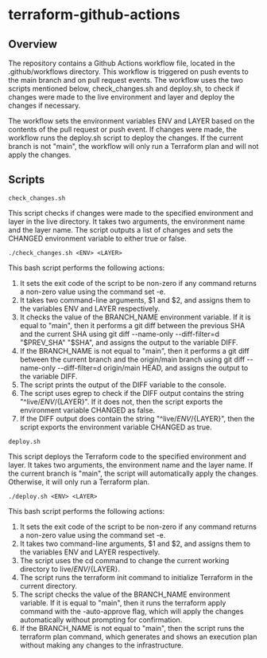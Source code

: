 # terraform-github-actions

## Overview

The repository contains a Github Actions workflow file, located in the .github/workflows directory. This workflow is triggered on push events to the main branch and on pull request events. The workflow uses the two scripts mentioned below, check_changes.sh and deploy.sh, to check if changes were made to the live environment and layer and deploy the changes if necessary.

The workflow sets the environment variables ENV and LAYER based on the contents of the pull request or push event. If changes were made, the workflow runs the deploy.sh script to deploy the changes. If the current branch is not "main", the workflow will only run a Terraform plan and will not apply the changes.

## Scripts

`check_changes.sh`

This script checks if changes were made to the specified environment and layer in the live directory. It takes two arguments, the environment name and the layer name. The script outputs a list of changes and sets the CHANGED environment variable to either true or false.

```
./check_changes.sh <ENV> <LAYER>
```

This bash script performs the following actions:
1. It sets the exit code of the script to be non-zero if any command returns a non-zero value using the command set -e.
2. It takes two command-line arguments, $1 and $2, and assigns them to the variables ENV and LAYER respectively.
3. It checks the value of the BRANCH_NAME environment variable. If it is equal to "main", then it performs a git diff between the previous SHA and the current SHA using git diff --name-only --diff-filter=d "$PREV_SHA" "$SHA", and assigns the output to the variable DIFF.
4. If the BRANCH_NAME is not equal to "main", then it performs a git diff between the current branch and the origin/main branch using git diff --name-only --diff-filter=d origin/main HEAD, and assigns the output to the variable DIFF.
5. The script prints the output of the DIFF variable to the console.
6. The script uses egrep to check if the DIFF output contains the string "^live/${ENV}/${LAYER}". If it does not, then the script exports the environment variable CHANGED as false.
7. If the DIFF output does contain the string "^live/${ENV}/${LAYER}", then the script exports the environment variable CHANGED as true.

`deploy.sh`

This script deploys the Terraform code to the specified environment and layer. It takes two arguments, the environment name and the layer name. If the current branch is "main", the script will automatically apply the changes. Otherwise, it will only run a Terraform plan.

```
./deploy.sh <ENV> <LAYER>
```

This bash script performs the following actions:
1. It sets the exit code of the script to be non-zero if any command returns a non-zero value using the command set -e.
2. It takes two command-line arguments, $1 and $2, and assigns them to the variables ENV and LAYER respectively.
3. The script uses the cd command to change the current working directory to live/${ENV}/${LAYER}.
4. The script runs the terraform init command to initialize Terraform in the current directory.
5. The script checks the value of the BRANCH_NAME environment variable. If it is equal to "main", then it runs the terraform apply command with the -auto-approve flag, which will apply the changes automatically without prompting for confirmation.
6. If the BRANCH_NAME is not equal to "main", then the script runs the terraform plan command, which generates and shows an execution plan without making any changes to the infrastructure.

